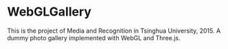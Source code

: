 # WebGLGallery
This is the project of Media and Recognition in Tsinghua University, 2015. A dummy photo gallery implemented with WebGL and Three.js.
